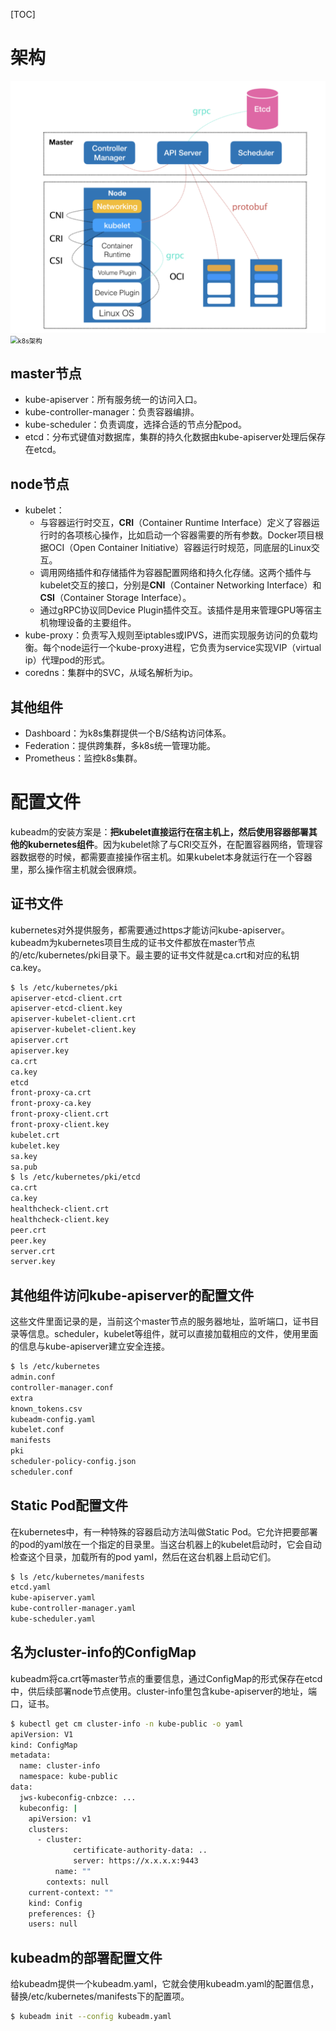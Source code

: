 [TOC]

# 架构

<img src="https://github.com/NieGuanglin/docs/blob/main/pics/CNCF/k8s/k8s架构.png">

<img src="/Users/nieguanglin/pics/CNCF/k8s/k8s架构.png" alt="k8s架构" style="zoom:75%;" />



## master节点

- kube-apiserver：所有服务统一的访问入口。
- kube-controller-manager：负责容器编排。
- kube-scheduler：负责调度，选择合适的节点分配pod。
- etcd：分布式键值对数据库，集群的持久化数据由kube-apiserver处理后保存在etcd。

## node节点

- kubelet：
  - 与容器运行时交互，**CRI**（Container Runtime Interface）定义了容器运行时的各项核心操作，比如启动一个容器需要的所有参数。Docker项目根据OCI（Open Container Initiative）容器运行时规范，同底层的Linux交互。
  - 调用网络插件和存储插件为容器配置网络和持久化存储。这两个插件与kubelet交互的接口，分别是**CNI**（Container Networking Interface）和**CSI**（Container Storage Interface）。
  - 通过gRPC协议同Device Plugin插件交互。该插件是用来管理GPU等宿主机物理设备的主要组件。
- kube-proxy：负责写入规则至iptables或IPVS，进而实现服务访问的负载均衡。每个node运行一个kube-proxy进程，它负责为service实现VIP（virtual ip）代理pod的形式。
- coredns：集群中的SVC，从域名解析为ip。

## 其他组件

- Dashboard：为k8s集群提供一个B/S结构访问体系。
- Federation：提供跨集群，多k8s统一管理功能。
- Prometheus：监控k8s集群。



# 配置文件

kubeadm的安装方案是：**把kubelet直接运行在宿主机上，然后使用容器部署其他的kubernetes组件**。因为kubelet除了与CRI交互外，在配置容器网络，管理容器数据卷的时候，都需要直接操作宿主机。如果kubelet本身就运行在一个容器里，那么操作宿主机就会很麻烦。

## 证书文件

kubernetes对外提供服务，都需要通过https才能访问kube-apiserver。kubeadm为kubernetes项目生成的证书文件都放在master节点的/etc/kubernetes/pki目录下。最主要的证书文件就是ca.crt和对应的私钥ca.key。

```bash
$ ls /etc/kubernetes/pki
apiserver-etcd-client.crt
apiserver-etcd-client.key
apiserver-kubelet-client.crt
apiserver-kubelet-client.key
apiserver.crt
apiserver.key
ca.crt
ca.key
etcd
front-proxy-ca.crt
front-proxy-ca.key
front-proxy-client.crt
front-proxy-client.key
kubelet.crt
kubelet.key
sa.key
sa.pub
$ ls /etc/kubernetes/pki/etcd
ca.crt
ca.key
healthcheck-client.crt
healthcheck-client.key
peer.crt
peer.key
server.crt
server.key
```

## 其他组件访问kube-apiserver的配置文件

这些文件里面记录的是，当前这个master节点的服务器地址，监听端口，证书目录等信息。scheduler，kubelet等组件，就可以直接加载相应的文件，使用里面的信息与kube-apiserver建立安全连接。

```bash
$ ls /etc/kubernetes
admin.conf
controller-manager.conf
extra
known_tokens.csv
kubeadm-config.yaml
kubelet.conf
manifests
pki
scheduler-policy-config.json
scheduler.conf
```

## Static Pod配置文件

在kubernetes中，有一种特殊的容器启动方法叫做Static Pod。它允许把要部署的pod的yaml放在一个指定的目录里。当这台机器上的kubelet启动时，它会自动检查这个目录，加载所有的pod yaml，然后在这台机器上启动它们。

```bash
$ ls /etc/kubernetes/manifests
etcd.yaml
kube-apiserver.yaml
kube-controller-manager.yaml
kube-scheduler.yaml
```

## 名为cluster-info的ConfigMap

kubeadm将ca.crt等master节点的重要信息，通过ConfigMap的形式保存在etcd中，供后续部署node节点使用。cluster-info里包含kube-apiserver的地址，端口，证书。

```bash
$ kubectl get cm cluster-info -n kube-public -o yaml
apiVersion: V1
kind: ConfigMap
metadata:
  name: cluster-info
  namespace: kube-public
data:
  jws-kubeconfig-cnbzce: ...
  kubeconfig: |
    apiVersion: v1
    clusters:
	  - cluster:
			  certificate-authority-data: ..
			  server: https://x.x.x.x:9443
		  name: ""
		contexts: null
    current-context: ""
    kind: Config
    preferences: {}
    users: null
```

## kubeadm的部署配置文件

给kubeadm提供一个kubeadm.yaml，它就会使用kubeadm.yaml的配置信息，替换/etc/kubernetes/manifests下的配置项。

```bash
$ kubeadm init --config kubeadm.yaml
```


